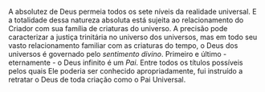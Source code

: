 A absolutez de Deus permeia todos os sete níveis da realidade universal. E a totalidade dessa natureza absoluta está sujeita ao relacionamento do Criador com sua família de criaturas do universo. A precisão pode caracterizar a justiça trinitária no universo dos universos, mas em todo seu vasto relacionamento familiar com as criaturas do tempo, o Deus dos universos é governado pelo *sentimento divino*. Primeiro e último - eternamente - o Deus infinito é um *Pai*. Entre todos os títulos possíveis pelos quais Ele poderia ser conhecido apropriadamente, fui instruído a retratar o Deus de toda criação como o Pai Universal.